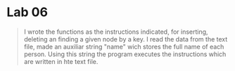 # Lab 06

> I wrote the functions as the instructions indicated, for inserting, deleting an finding a given node by a key.
I read the data from the text file, made an auxiliar string "name" wich stores the full name of each person.
Using this string the program executes the instructions which are written in hte text file.


